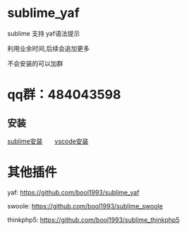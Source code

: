 # sublime_yaf

sublime 支持 yaf语法提示


利用业余时间,后续会追加更多


不会安装的可以加群

# qq群：484043598

## 安装

[sublime安装](https://github.com/chenbool/sublime_thinkphp5/wiki/Sublime%E5%AE%89%E8%A3%85)
      
[vscode安装](https://github.com/chenbool/sublime_thinkphp5/wiki/vscode%E5%AE%89%E8%A3%85)


# 其他插件

yaf:
      https://github.com/bool1993/sublime_yaf

swoole:
     https://github.com/bool1993/sublime_swoole


thinkphp5:
     https://github.com/bool1993/sublime_thinkphp5
 
